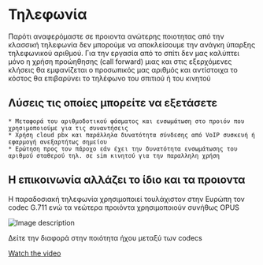 # Τηλεφωνία

Παρότι αναφερόμαστε σε προιοντα ανώτερης ποιοτητας από την κλασσική τηλεφωνία δεν μπορούμε να αποκλείσουμε την ανάγκη ύπαρξης τηλεφωνικού αριθμού.
Για την εργασία από το σπίτι δεν μας καλύπτει μόνο η χρήση προώηθησης (call forward) μιας και στις εξερχόμενες κλήσεις θα εμφανίζεται ο προσωπικός μας αριθμός και αντίστοιχα το κόστος θα επιβαρύνει το τηλέφωνο του σπιτιού ή του κινητού

## Λύσεις τις οποίες μπορείτε να εξετάσετε

    * Μεταφορά του αριθμοδοτικού φάσματος και ενσωμάτωση στο προιόν που χρησιμοποιούμε για τις συναντήσεις
    * Χρήση cloud pbx και παράλληλα δυνατότητα σύνδεσης από VoIP συσκευή ή εφαρμογή ανεξαρτήτως σημείου
    * Ερώτηση προς τον πάροχο εάν έχει την δυνατότητα ενσωμάτωσης του αριθμού σταθερού τηλ. σε sim κινητού για την παραλληλη χρήση

## Η επικοινωνία αλλάζει το ίδιο και τα προιοντα

Η παραδοσιακή τηλεφωνία χρησιμοποιεί τουλάχιστον στην Ευρώπη τον codec G.711 ενώ τα νεώτερα προιόντα χρησιμοποιούν συνήθως OPUS

![Image description](https://www.onsip.com/hs-fs/hub/516769/file-2934574726-png/blog-files/tammeblog.png?width=638&name=tammeblog.png)

Δείτε την διαφορά στην ποιότητα ήχου μεταξύ των codecs

[Watch the video](https://www.youtube.com/watch?v=bHwTcoq7n7E)